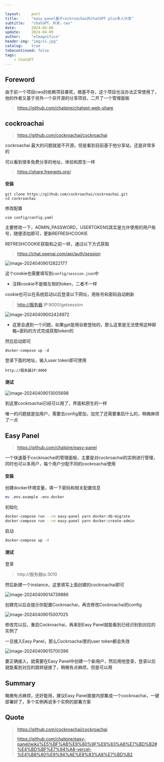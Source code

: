 ```yaml
---

layout:     post
title:      "easy-panel基于cockroachai的chatGPT plus多人分享"
subtitle:   "chatGPT，共享，cws"
date:       2024-04-08
update:     2024-04-09
author:     "elmagnifico"
header-img: "img/x1.jpg"
catalog:    true
tobecontinued: false
tags:
    - ChatGPT
---
```


## Foreword

由于前一个项目cws的依赖项目暴死，根基不存，这个项目也没办法正常使用了，他的作者又基于另外一个非开源的分享项目，二开了一个管理面板

> https://github.com/chatpire/chatgpt-web-share



## cockroachai

> https://github.com/cockroachai/cockroachai

cockroachai 最大的问题就是不开源，但是看到目前基于他分享站，还是非常多的



可以看到很多免费分享的地址，体验和原生一样

> https://share.freegpts.org/



#### 安装

```
git clone https://github.com/cockroachai/cockroachai.git
cd cockroachai
```



修改配置

```
vim config/config.yaml
```

主要修改一下，ADMIN_PASSWORD，USERTOKENS其实是允许使用的用户账号，随便添加即可，更新REFRESHCOOKIE

REFRESHCOOKIE获取和之前一样，通过以下方式获取

> https://chat.openai.com/api/auth/session

![image-20240409012822177](https://img.elmagnifico.tech/static/upload/elmagnifico/202404090128221.png)

这个cookie也需要填写到`config/session.json`中

- 注释cookie不是做左侧的token，二者不一样



cookie也可以在系统启动以后登录以下网址，用账号和密码自动刷新

> [http://服务器](http://xn--zfru1ggxt/) IP:9000/getsession

![image-20240409002424972](https://img.elmagnifico.tech/static/upload/elmagnifico/202404090024060.png)

- 这里会遇到一个问题，如果gpt是用谷歌登陆的，那么这里是无法使用这种邮箱+密码的方式完成获取token的



然后启动即可

```
docker-compose up -d
```



登录下面的地址，输入user token即可使用

```
http://服务器IP:9000
```



#### 测试

![image-20240409013005698](https://img.elmagnifico.tech/static/upload/elmagnifico/202404090130729.png)

到这里cockroachai已经可以用了，界面和原生的一样

唯一的问题就是加用户，需要去config里加，加完了还需要重启什么的，稍微麻烦了一点



## Easy Panel

> https://github.com/chatpire/easy-panel

一个快速基于cockroachai的管理面板，主要是对cockroachai的实例进行管理，同时也可以多用户，每个用户分配不同的cockroachai使用



#### 安装

创建docker环境变量，填一下密码和相关配置信息

```sh
mv .env.example .env.docker
```



初始化

```sh
docker-compose run --rm easy-panel yarn docker:db-migrate
docker-compose run --rm easy-panel yarn docker:create-admin
```



启动

```sh
docker-compose up -d
```



#### 测试

登录

> http://服务器ip:3010

然后新建一个instance，这里填写上面创建的cockroachai即可

![image-20240409014739886](https://img.elmagnifico.tech/static/upload/elmagnifico/202404090147946.png)

创建完以后会提示你配置Cockroachai，再去修改Cockroachai的config



![image-20240409015007025](https://img.elmagnifico.tech/static/upload/elmagnifico/202404090150056.png)

修改完以后，重启Cockroachai，再来到Easy Panel就能看到已经识别到对应的实例了



一旦接入Easy Panel，那么Cockroachai里的user token都会失效

![image-20240409015700396](https://img.elmagnifico.tech/static/upload/elmagnifico/202404090157448.png)

要正确接入，就需要在Easy Panel中创建一个新用户，然后用他登录，登录以后就能看到对应的跳转链接了，稍微有点麻烦，但是可以用



## Summary

略微有点麻烦，还好能用，建议Easy Panel直接内部集成一个cockroachai，一键部署好了，多个实例再说多个实例的部署方案



## Quote

> https://github.com/cockroachai/cockroachai
>
> https://github.com/chatpire/easy-panel/wiki/%E5%BF%AB%E9%80%9F%E9%83%A8%E7%BD%B2#%E4%BD%BF%E7%94%A8-vercel-%E4%B8%80%E9%94%AE%E9%83%A8%E7%BD%B2
